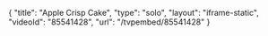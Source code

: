{
    "title": "Apple Crisp Cake",
    "type": "solo",
    "layout": "iframe-static",
    "videoId": "85541428",
    "url": "\/tvpembed\/85541428"
}